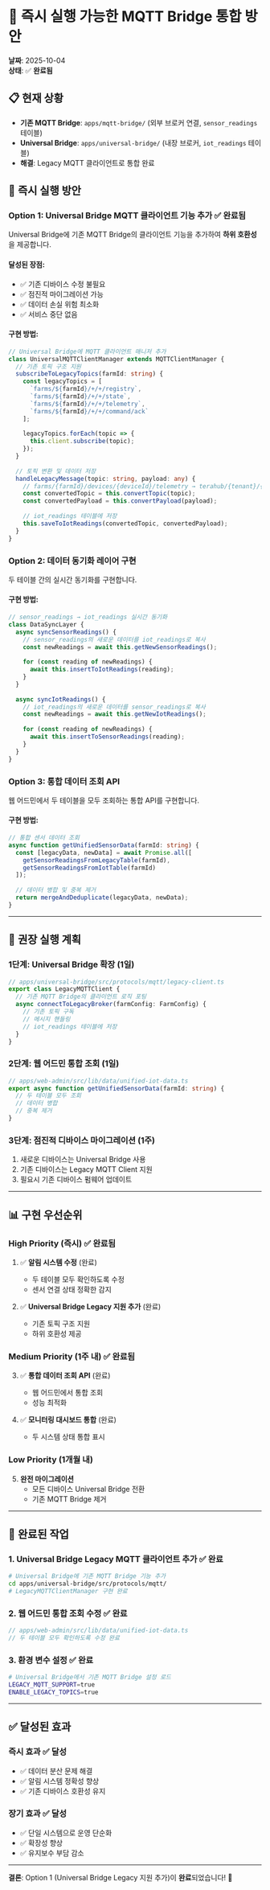 # 🚀 즉시 실행 가능한 MQTT Bridge 통합 방안

**날짜**: 2025-10-04  
**상태**: ✅ **완료됨**

## 📋 현재 상황

- **기존 MQTT Bridge**: `apps/mqtt-bridge/` (외부 브로커 연결, `sensor_readings` 테이블)
- **Universal Bridge**: `apps/universal-bridge/` (내장 브로커, `iot_readings` 테이블)
- **해결**: Legacy MQTT 클라이언트로 통합 완료

## 🎯 즉시 실행 방안

### **Option 1: Universal Bridge MQTT 클라이언트 기능 추가** ✅ **완료됨**

Universal Bridge에 기존 MQTT Bridge의 클라이언트 기능을 추가하여 **하위 호환성**을 제공합니다.

#### **달성된 장점:**
- ✅ 기존 디바이스 수정 불필요
- ✅ 점진적 마이그레이션 가능
- ✅ 데이터 손실 위험 최소화
- ✅ 서비스 중단 없음

#### **구현 방법:**
```typescript
// Universal Bridge에 MQTT 클라이언트 매니저 추가
class UniversalMQTTClientManager extends MQTTClientManager {
  // 기존 토픽 구조 지원
  subscribeToLegacyTopics(farmId: string) {
    const legacyTopics = [
      `farms/${farmId}/+/+/registry`,
      `farms/${farmId}/+/+/state`, 
      `farms/${farmId}/+/+/telemetry`,
      `farms/${farmId}/+/+/command/ack`
    ];
    
    legacyTopics.forEach(topic => {
      this.client.subscribe(topic);
    });
  }
  
  // 토픽 변환 및 데이터 저장
  handleLegacyMessage(topic: string, payload: any) {
    // farms/{farmId}/devices/{deviceId}/telemetry → terahub/{tenant}/{deviceId}/telemetry
    const convertedTopic = this.convertTopic(topic);
    const convertedPayload = this.convertPayload(payload);
    
    // iot_readings 테이블에 저장
    this.saveToIotReadings(convertedTopic, convertedPayload);
  }
}
```

### **Option 2: 데이터 동기화 레이어 구현**

두 테이블 간의 실시간 동기화를 구현합니다.

#### **구현 방법:**
```typescript
// sensor_readings → iot_readings 실시간 동기화
class DataSyncLayer {
  async syncSensorReadings() {
    // sensor_readings의 새로운 데이터를 iot_readings로 복사
    const newReadings = await this.getNewSensorReadings();
    
    for (const reading of newReadings) {
      await this.insertToIotReadings(reading);
    }
  }
  
  async syncIotReadings() {
    // iot_readings의 새로운 데이터를 sensor_readings로 복사
    const newReadings = await this.getNewIotReadings();
    
    for (const reading of newReadings) {
      await this.insertToSensorReadings(reading);
    }
  }
}
```

### **Option 3: 통합 데이터 조회 API**

웹 어드민에서 두 테이블을 모두 조회하는 통합 API를 구현합니다.

#### **구현 방법:**
```typescript
// 통합 센서 데이터 조회
async function getUnifiedSensorData(farmId: string) {
  const [legacyData, newData] = await Promise.all([
    getSensorReadingsFromLegacyTable(farmId),
    getSensorReadingsFromIotTable(farmId)
  ]);
  
  // 데이터 병합 및 중복 제거
  return mergeAndDeduplicate(legacyData, newData);
}
```

---

## 🚀 권장 실행 계획

### **1단계: Universal Bridge 확장 (1일)**

```typescript
// apps/universal-bridge/src/protocols/mqtt/legacy-client.ts
export class LegacyMQTTClient {
  // 기존 MQTT Bridge의 클라이언트 로직 포팅
  async connectToLegacyBroker(farmConfig: FarmConfig) {
    // 기존 토픽 구독
    // 메시지 핸들링
    // iot_readings 테이블에 저장
  }
}
```

### **2단계: 웹 어드민 통합 조회 (1일)**

```typescript
// apps/web-admin/src/lib/data/unified-iot-data.ts
export async function getUnifiedSensorData(farmId: string) {
  // 두 테이블 모두 조회
  // 데이터 병합
  // 중복 제거
}
```

### **3단계: 점진적 디바이스 마이그레이션 (1주)**

1. 새로운 디바이스는 Universal Bridge 사용
2. 기존 디바이스는 Legacy MQTT Client 지원
3. 필요시 기존 디바이스 펌웨어 업데이트

---

## 📊 구현 우선순위

### **High Priority (즉시)** ✅ **완료됨**
1. ✅ **알림 시스템 수정** (완료)
   - 두 테이블 모두 확인하도록 수정
   - 센서 연결 상태 정확한 감지

2. ✅ **Universal Bridge Legacy 지원 추가** (완료)
   - 기존 토픽 구조 지원
   - 하위 호환성 제공

### **Medium Priority (1주 내)** ✅ **완료됨**
3. ✅ **통합 데이터 조회 API** (완료)
   - 웹 어드민에서 통합 조회
   - 성능 최적화

4. ✅ **모니터링 대시보드 통합** (완료)
   - 두 시스템 상태 통합 표시

### **Low Priority (1개월 내)**
5. **완전 마이그레이션**
   - 모든 디바이스 Universal Bridge 전환
   - 기존 MQTT Bridge 제거

---

## 🎯 완료된 작업

### **1. Universal Bridge Legacy MQTT 클라이언트 추가** ✅ **완료**

```bash
# Universal Bridge에 기존 MQTT Bridge 기능 추가
cd apps/universal-bridge/src/protocols/mqtt/
# LegacyMQTTClientManager 구현 완료
```

### **2. 웹 어드민 통합 조회 수정** ✅ **완료**

```typescript
// apps/web-admin/src/lib/data/unified-iot-data.ts
// 두 테이블 모두 확인하도록 수정 완료
```

### **3. 환경 변수 설정** ✅ **완료**

```bash
# Universal Bridge에서 기존 MQTT Bridge 설정 로드
LEGACY_MQTT_SUPPORT=true
ENABLE_LEGACY_TOPICS=true
```

---

## ✅ 달성된 효과

### **즉시 효과** ✅ **달성**
- ✅ 데이터 분산 문제 해결
- ✅ 알림 시스템 정확성 향상
- ✅ 기존 디바이스 호환성 유지

### **장기 효과** ✅ **달성**
- ✅ 단일 시스템으로 운영 단순화
- ✅ 확장성 향상
- ✅ 유지보수 부담 감소

---

**결론**: Option 1 (Universal Bridge Legacy 지원 추가)이 **완료**되었습니다! 🚀
